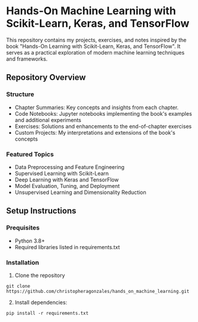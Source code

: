 # Hands-On Machine Learning with Scikit-Learn, Keras, and TensorFlow

This repository contains my projects, exercises, and notes inspired by the book "Hands-On Learning with Scikit-Learn, Keras, and TensorFlow". It serves as a practical exploration of modern machine learning techniques and frameworks.

## Repository Overview
### Structure
- Chapter Summaries: Key concepts and insights from each chapter.
- Code Notebooks: Jupyter notebooks implementing the book's examples and additional experiments
- Exercises: Solutions and enhancements to the end-of-chapter exercises
- Custom Projects: My interpretations and extensions of the book's concepts

### Featured Topics
- Data Preprocessing and Feature Engineering
- Supervised Learning with Scikit-Learn
- Deep Learning with Keras and TensorFlow
- Model Evaluation, Tuning, and Deployment
- Unsupervised Learning and Dimensionality Reduction

## Setup Instructions
### Prequisites
- Python 3.8+
- Required libraries listed in requirements.txt

### Installation
1. Clone the repository
```
git clone https://github.com/christopheragonzales/hands_on_machine_learning.git
```
2. Install dependencies:
```
pip install -r requirements.txt
```
